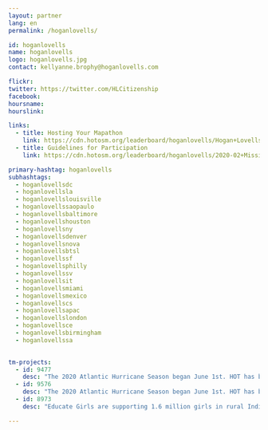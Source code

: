 ```yaml
---
layout: partner
lang: en
permalink: /hoganlovells/

id: hoganlovells
name: hoganlovells
logo: hoganlovells.jpg
contact: kellyanne.brophy@hoganlovells.com

flickr: 
twitter: https://twitter.com/HLCitizenship
facebook: 
hoursname:
hourslink:

links:
  - title: Hosting Your Mapathon
    link: https://cdn.hotosm.org/leaderboard/hoganlovells/Hogan+Lovells+TM4+Mapping+Materials.zip
  - title: Guidelines for Participation
    link: https://cdn.hotosm.org/leaderboard/hoganlovells/2020-02+Missing+Maps+Guidelines.pdf

primary-hashtag: hoganlovells
subhashtags:
  - hoganlovellsdc
  - hoganlovellsla
  - hoganlovellslouisville
  - hoganlovellssaopaulo
  - hoganlovellsbaltimore
  - hoganlovellshouston
  - hoganlovellsny
  - hoganlovellsdenver
  - hoganlovellsnova
  - hoganlovellsbtsl
  - hoganlovellssf
  - hoganlovellsphilly
  - hoganlovellssv
  - hoganlovellsit
  - hoganlovellsmiami
  - hoganlovellsmexico
  - hoganlovellscs
  - hoganlovellsapac
  - hoganlovellslondon
  - hoganlovellsce
  - hoganlovellsbirmingham
  - hoganlovellssa
  

tm-projects:
  - id: 9477
    desc: "The 2020 Atlantic Hurricane Season began June 1st. HOT has been requested by disaster preparedness and response actors to map buildings in Caribbean countries and other surrounding countries impacted by the hurricane season and the ongoing COVID-19 Pandemic. Please join our global effort by mapping on this project."
  - id: 9576
    desc: "The 2020 Atlantic Hurricane Season began June 1st. HOT has been requested by disaster preparedness and response actors to map buildings in Caribbean countries and other surrounding countries impacted by the hurricane season and the ongoing COVID-19 Pandemic. Please join our global effort by mapping on this project."
  - id: 8973
    desc: "Educate Girls are supporting 1.6 million girls in rural India to gain access to education, and you can help them by mapping villages in rural India."

---
```


